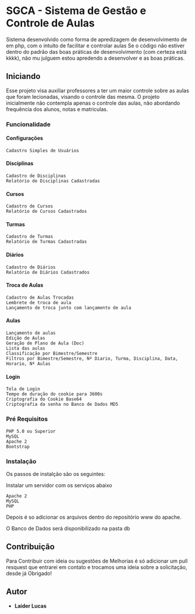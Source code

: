 # SGCA - Sistema de Gestão e Controle de Aulas

Sistema desenvolvido como forma de apredizagem de desenvolvimento de em php, com o intuito de facilitar e controlar aulas
Se o código não estiver dentro do padrão das boas práticas de desenvolvimento (com certeza está kkkk), não mu julguem estou apredendo a desenvolver e as boas práticas.

## Iniciando

Esse projeto visa auxiliar professores a ter um maior controle sobre as aulas que foram lecionadas, visando o controle das mesma.
O projeto inicialmente não contempla apenas o controle das aulas, não abordando frequência dos alunos, notas e matriculas.

### Funcionalidade
#### Configurações
```
Cadastro Simples de Usuários
```

#### Disciplinas
```
Cadastro de Disciplinas
Relatório de Disciplinas Cadastradas
```
#### Cursos
```
Cadastro de Cursos
Relatório de Cursos Cadastrados
```
#### Turmas
```
Cadastro de Turmas
Relatório de Turmas Cadastradas
```

#### Diários
```
Cadastro de Diários
Relatório de Diários Cadastrados
```

#### Troca de Aulas
```
Cadastro de Aulas Trocadas
Lembrete de troca de aula
Lançamento de troca junto com lançamento de aula
```

#### Aulas
```
Lançamento de aulas
Edição de Aulas
Geração de Plano de Aula (Doc)
Lista das aulas
Classificação por Bimestre/Semestre
Filtros por Bimestre/Semestre, Nº Diario, Turma, Disciplina, Data, Horario, Nº Aulas
```

#### Login
```
Tela de Login
Tempo de duração do cookie para 3600s
Criptografia do Cookie Base64
Criptografia da senha no Banco de Dados MD5
```

### Pré Requisitos

```
PHP 5.0 ou Superior
MySQL
Apache 2
Bootstrap
```

### Instalação

Os passos de instalção são os seguintes:

Instalar um servidor com os serviços abaixo

```
Apache 2
MySQL
PHP
```

Depois é so adicionar os arquivos dentro do repositório www do apache.

O Banco de Dados será disponibilizado na pasta db 

## Contribuição

Para Contribuir com ideia ou sugestões de Melhorias é só adicionar um pull resquest que entrarei em contato e trocamos uma ideia sobre a solicitação, desde já Obrigado!

## Autor

* **Laider Lucas**
